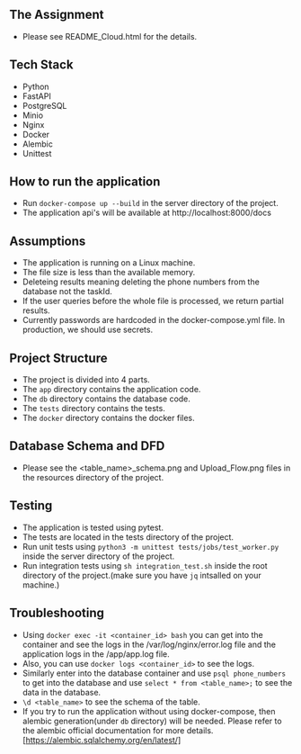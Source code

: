 ## The Assignment
- Please see README_Cloud.html for the details.


## Tech Stack
- Python
- FastAPI
- PostgreSQL
- Minio
- Nginx
- Docker
- Alembic
- Unittest


## How to run the application
- Run `docker-compose up --build` in the server directory of the project.
- The application api's will be available at http://localhost:8000/docs


## Assumptions
- The application is running on a Linux machine.
- The file size is less than the available memory.
- Deleteing results meaning deleting the phone numbers from the database not the taskId.
- If the user queries before the whole file is processed, we return partial results.
- Currently passwords are hardcoded in the docker-compose.yml file. In production, we should use secrets.


## Project Structure
- The project is divided into 4 parts.
- The `app` directory contains the application code.
- The `db` directory contains the database code.
- The `tests` directory contains the tests.
- The `docker` directory contains the docker files.


## Database Schema and DFD
- Please see the <table_name>_schema.png and Upload_Flow.png files in the resources directory of the project.


## Testing
- The application is tested using pytest.
- The tests are located in the tests directory of the project.
- Run unit tests using `python3 -m unittest tests/jobs/test_worker.py` inside the server directory of the project.
- Run integration tests using `sh integration_test.sh` inside the root directory of the project.(make sure you have `jq` intsalled on your machine.)


## Troubleshooting
- Using `docker exec -it <container_id> bash` you can get into the container and see the logs in the /var/log/nginx/error.log file and the application logs in the /app/app.log file.
- Also, you can use `docker logs <container_id>` to see the logs.
- Similarly enter into the database container and use `psql phone_numbers` to get into the database and use `select * from <table_name>;` to see the data in the database.
- `\d <table_name>` to see the schema of the table.
- If you try to run the application without using docker-compose, then alembic generation(under `db` directory) will be needed. Please refer to the alembic official documentation for more details. [https://alembic.sqlalchemy.org/en/latest/]